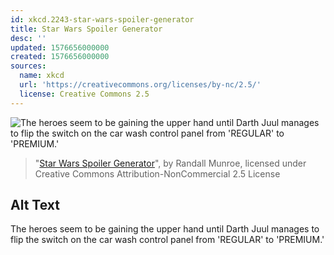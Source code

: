 ```yaml
---
id: xkcd.2243-star-wars-spoiler-generator
title: Star Wars Spoiler Generator
desc: ''
updated: 1576656000000
created: 1576656000000
sources:
  name: xkcd
  url: 'https://creativecommons.org/licenses/by-nc/2.5/'
  license: Creative Commons 2.5
---
```

![The heroes seem to be gaining the upper hand until Darth Juul manages to flip the switch on the car wash control panel from 'REGULAR' to 'PREMIUM.'](https://imgs.xkcd.com/comics/star_wars_spoiler_generator.png)
> "[Star Wars Spoiler Generator](https://xkcd.com/2243/)", by Randall Munroe, licensed under Creative Commons Attribution-NonCommercial 2.5 License

## Alt Text
The heroes seem to be gaining the upper hand until Darth Juul manages to flip the switch on the car wash control panel from 'REGULAR' to 'PREMIUM.'
